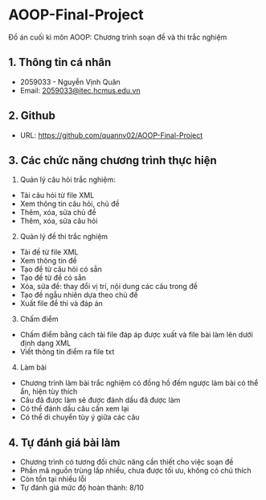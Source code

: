 # AOOP-Final-Project
Đồ án cuối kì môn AOOP: Chương trình soạn đề và thi trắc nghiệm
## 1. Thông tin cá nhân
- 2059033 - Nguyễn Vịnh Quân
- Email: 2059033@itec.hcmus.edu.vn
## 2. Github
- URL: https://github.com/quannv02/AOOP-Final-Project
## 3. Các chức năng chương trình thực hiện
1. Quản lý câu hỏi trắc nghiệm:
- Tải câu hỏi từ file XML
- Xem thông tin câu hỏi, chủ đề
- Thêm, xóa, sửa chủ đề
- Thêm, xóa, sửa câu hỏi
2. Quản lý đề thi trắc nghiệm
- Tải đề từ file XML
- Xem thông tin đề
- Tạo đề từ câu hỏi có sẳn
- Tạo đề từ đề có sẳn
- Xóa, sửa đề: thay đổi vị trí, nội dung các câu trong đề
- Tạo đề ngẫu nhiên dựa theo chủ đề
- Xuất file đề thi và đáp án
3. Chấm điểm
- Chấm điểm bằng cách tải file đáp áp được xuất và file bài làm lên dưới định dạng XML
- Viết thông tin điểm ra file txt
4. Làm bài
- Chương trình làm bài trắc nghiệm có đồng hồ đếm ngược làm bài có thể ẩn, hiện tùy thích
- Câu đã được làm sẽ được đánh dấu đã được làm
- Có thể đánh dấu câu cần xem lại
- Có thể di chuyển tùy ý giữa các câu
## 4. Tự đánh giá bài làm
- Chương trình có tương đối chức năng cần thiết cho việc soạn đề
- Phần mã nguồn trùng lấp nhiều, chưa được tối ưu, không có chú thích
- Còn tồn tại nhiều lỗi
- Tự đánh giá mức độ hoàn thành: 8/10
